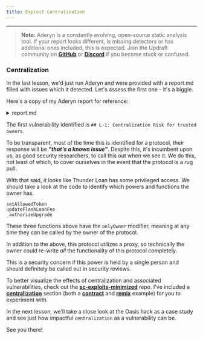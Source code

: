 ```yaml
---
title: Exploit Centralization
---
```


---

> **Note:** Aderyn is a constantly evolving, open-source static analysis tool. If your report looks different, is missing detectors or has additional ones included, this is expected. Join the Updraft community on [**GitHub**](https://github.com/Cyfrin/security-and-auditing-full-course-s23/discussions) or [**Discord**](https://discord.gg/cyfrin) if you become stuck or confused.

### Centralization

In the last lesson, we'd just run Aderyn and were provided with a report.md filled with issues which it detected. Let's assess the first one - it's a biggie.

Here's a copy of my Aderyn report for reference:

<details>
<summary>report.md</summary>

# Aderyn Analysis Report

This report was generated by [Aderyn](https://github.com/Cyfrin/aderyn), a static analysis tool built by [Cyfrin](https://cyfrin.io), a blockchain security company. This report is not a substitute for manual audit or security review. It should not be relied upon for any purpose other than to assist in the identification of potential security vulnerabilities.

# Table of Contents

- [Aderyn Analysis Report](#aderyn-analysis-report)
- [Table of Contents](#table-of-contents)
- [Summary](#summary)
  - [Files Summary](#files-summary)
  - [Files Details](#files-details)
  - [Issue Summary](#issue-summary)
- [Low Issues](#low-issues)
  - [L-1: Centralization Risk for trusted owners](#l-1-centralization-risk-for-trusted-owners)
  - [L-2: Missing checks for `address(0)` when assigning values to address state variables](#l-2-missing-checks-for-address0-when-assigning-values-to-address-state-variables)
  - [L-3: `public` functions not used internally could be marked `external`](#l-3-public-functions-not-used-internally-could-be-marked-external)
  - [L-4: Event is missing `indexed` fields](#l-4-event-is-missing-indexed-fields)
  - [L-5: PUSH0 is not supported by all chains](#l-5-push0-is-not-supported-by-all-chains)
  - [L-6: Empty Block](#l-6-empty-block)

# Summary

## Files Summary

| Key         | Value |
| ----------- | ----- |
| .sol Files  | 8     |
| Total nSLOC | 461   |

## Files Details

| Filepath                                     | nSLOC   |
| -------------------------------------------- | ------- |
| src/interfaces/IFlashLoanReceiver.sol        | 13      |
| src/interfaces/IPoolFactory.sol              | 4       |
| src/interfaces/ITSwapPool.sol                | 4       |
| src/interfaces/IThunderLoan.sol              | 4       |
| src/protocol/AssetToken.sol                  | 65      |
| src/protocol/OracleUpgradeable.sol           | 23      |
| src/protocol/ThunderLoan.sol                 | 176     |
| src/upgradedProtocol/ThunderLoanUpgraded.sol | 172     |
| **Total**                                    | **461** |

## Issue Summary

| Category | No. of Issues |
| -------- | ------------- |
| High     | 0             |
| Low      | 6             |

# Low Issues

## L-1: Centralization Risk for trusted owners

Contracts have owners with privileged rights to perform admin tasks and need to be trusted to not perform malicious updates or drain funds.

- Found in src/protocol/ThunderLoan.sol [Line: 239](src/protocol/ThunderLoan.sol#L239)

  ```solidity
      function setAllowedToken(IERC20 token, bool allowed) external onlyOwner returns (AssetToken) {
  ```

- Found in src/protocol/ThunderLoan.sol [Line: 265](src/protocol/ThunderLoan.sol#L265)

  ```solidity
      function updateFlashLoanFee(uint256 newFee) external onlyOwner {
  ```

- Found in src/protocol/ThunderLoan.sol [Line: 292](src/protocol/ThunderLoan.sol#L292)

  ```solidity
      function _authorizeUpgrade(address newImplementation) internal override onlyOwner { }
  ```

- Found in src/upgradedProtocol/ThunderLoanUpgraded.sol [Line: 238](src/upgradedProtocol/ThunderLoanUpgraded.sol#L238)

  ```solidity
      function setAllowedToken(IERC20 token, bool allowed) external onlyOwner returns (AssetToken) {
  ```

- Found in src/upgradedProtocol/ThunderLoanUpgraded.sol [Line: 264](src/upgradedProtocol/ThunderLoanUpgraded.sol#L264)

  ```solidity
      function updateFlashLoanFee(uint256 newFee) external onlyOwner {
  ```

- Found in src/upgradedProtocol/ThunderLoanUpgraded.sol [Line: 287](src/upgradedProtocol/ThunderLoanUpgraded.sol#L287)

  ```solidity
      function _authorizeUpgrade(address newImplementation) internal override onlyOwner { }
  ```

## L-2: Missing checks for `address(0)` when assigning values to address state variables

Check for `address(0)` when assigning values to address state variables.

- Found in src/protocol/OracleUpgradeable.sol [Line: 16](src/protocol/OracleUpgradeable.sol#L16)

  ```solidity
          s_poolFactory = poolFactoryAddress;
  ```

## L-3: `public` functions not used internally could be marked `external`

Instead of marking a function as `public`, consider marking it as `external` if it is not used internally.

- Found in src/protocol/ThunderLoan.sol [Line: 231](src/protocol/ThunderLoan.sol#L231)

  ```solidity
      function repay(IERC20 token, uint256 amount) public {
  ```

- Found in src/protocol/ThunderLoan.sol [Line: 276](src/protocol/ThunderLoan.sol#L276)

  ```solidity
      function getAssetFromToken(IERC20 token) public view returns (AssetToken) {
  ```

- Found in src/protocol/ThunderLoan.sol [Line: 280](src/protocol/ThunderLoan.sol#L280)

  ```solidity
      function isCurrentlyFlashLoaning(IERC20 token) public view returns (bool) {
  ```

- Found in src/upgradedProtocol/ThunderLoanUpgraded.sol [Line: 230](src/upgradedProtocol/ThunderLoanUpgraded.sol#L230)

  ```solidity
      function repay(IERC20 token, uint256 amount) public {
  ```

- Found in src/upgradedProtocol/ThunderLoanUpgraded.sol [Line: 275](src/upgradedProtocol/ThunderLoanUpgraded.sol#L275)

  ```solidity
      function getAssetFromToken(IERC20 token) public view returns (AssetToken) {
  ```

- Found in src/upgradedProtocol/ThunderLoanUpgraded.sol [Line: 279](src/upgradedProtocol/ThunderLoanUpgraded.sol#L279)

  ```solidity
      function isCurrentlyFlashLoaning(IERC20 token) public view returns (bool) {
  ```

## L-4: Event is missing `indexed` fields

Index event fields make the field more quickly accessible to off-chain tools that parse events. However, note that each index field costs extra gas during emission, so it's not necessarily best to index the maximum allowed per event (three fields). Each event should use three indexed fields if there are three or more fields, and gas usage is not particularly of concern for the events in question. If there are fewer than three fields, all of the fields should be indexed.

- Found in src/protocol/AssetToken.sol [Line: 31](src/protocol/AssetToken.sol#L31)

  ```solidity
      event ExchangeRateUpdated(uint256 newExchangeRate);
  ```

- Found in src/protocol/ThunderLoan.sol [Line: 105](src/protocol/ThunderLoan.sol#L105)

  ```solidity
      event Deposit(address indexed account, IERC20 indexed token, uint256 amount);
  ```

- Found in src/protocol/ThunderLoan.sol [Line: 106](src/protocol/ThunderLoan.sol#L106)

  ```solidity
      event AllowedTokenSet(IERC20 indexed token, AssetToken indexed asset, bool allowed);
  ```

- Found in src/protocol/ThunderLoan.sol [Line: 107](src/protocol/ThunderLoan.sol#L107)

  ```solidity
      event Redeemed(
  ```

- Found in src/protocol/ThunderLoan.sol [Line: 110](src/protocol/ThunderLoan.sol#L110)

  ```solidity
      event FlashLoan(address indexed receiverAddress, IERC20 indexed token, uint256 amount, uint256 fee, bytes params);
  ```

- Found in src/upgradedProtocol/ThunderLoanUpgraded.sol [Line: 105](src/upgradedProtocol/ThunderLoanUpgraded.sol#L105)

  ```solidity
      event Deposit(address indexed account, IERC20 indexed token, uint256 amount);
  ```

- Found in src/upgradedProtocol/ThunderLoanUpgraded.sol [Line: 106](src/upgradedProtocol/ThunderLoanUpgraded.sol#L106)

  ```solidity
      event AllowedTokenSet(IERC20 indexed token, AssetToken indexed asset, bool allowed);
  ```

- Found in src/upgradedProtocol/ThunderLoanUpgraded.sol [Line: 107](src/upgradedProtocol/ThunderLoanUpgraded.sol#L107)

  ```solidity
      event Redeemed(
  ```

- Found in src/upgradedProtocol/ThunderLoanUpgraded.sol [Line: 110](src/upgradedProtocol/ThunderLoanUpgraded.sol#L110)

  ```solidity
      event FlashLoan(address indexed receiverAddress, IERC20 indexed token, uint256 amount, uint256 fee, bytes params);
  ```

## L-5: PUSH0 is not supported by all chains

Solc compiler version 0.8.20 switches the default target EVM version to Shanghai, which means that the generated bytecode will include PUSH0 opcodes. Be sure to select the appropriate EVM version in case you intend to deploy on a chain other than mainnet like L2 chains that may not support PUSH0, otherwise deployment of your contracts will fail.

- Found in src/interfaces/IFlashLoanReceiver.sol [Line: 2](src/interfaces/IFlashLoanReceiver.sol#L2)

  ```solidity
  pragma solidity 0.8.20;
  ```

- Found in src/interfaces/IPoolFactory.sol [Line: 2](src/interfaces/IPoolFactory.sol#L2)

  ```solidity
  pragma solidity 0.8.20;
  ```

- Found in src/interfaces/ITSwapPool.sol [Line: 2](src/interfaces/ITSwapPool.sol#L2)

  ```solidity
  pragma solidity 0.8.20;
  ```

- Found in src/interfaces/IThunderLoan.sol [Line: 2](src/interfaces/IThunderLoan.sol#L2)

  ```solidity
  pragma solidity 0.8.20;
  ```

- Found in src/protocol/AssetToken.sol [Line: 2](src/protocol/AssetToken.sol#L2)

  ```solidity
  pragma solidity 0.8.20;
  ```

- Found in src/protocol/OracleUpgradeable.sol [Line: 2](src/protocol/OracleUpgradeable.sol#L2)

  ```solidity
  pragma solidity 0.8.20;
  ```

- Found in src/protocol/ThunderLoan.sol [Line: 64](src/protocol/ThunderLoan.sol#L64)

  ```solidity
  pragma solidity 0.8.20;
  ```

- Found in src/upgradedProtocol/ThunderLoanUpgraded.sol [Line: 64](src/upgradedProtocol/ThunderLoanUpgraded.sol#L64)

  ```solidity
  pragma solidity 0.8.20;
  ```

## L-6: Empty Block

Consider removing empty blocks.

- Found in src/protocol/ThunderLoan.sol [Line: 292](src/protocol/ThunderLoan.sol#L292)

  ```solidity
      function _authorizeUpgrade(address newImplementation) internal override onlyOwner { }
  ```

- Found in src/upgradedProtocol/ThunderLoanUpgraded.sol [Line: 287](src/upgradedProtocol/ThunderLoanUpgraded.sol#L287)

  ```solidity
      function _authorizeUpgrade(address newImplementation) internal override onlyOwner { }
  ```

</details>


The first vulnerability identified is `## L-1: Centralization Risk for trusted owners`.

To be transparent, most of the time this is identified for a protocol, their response will be **_"that's a known issue"_**. Despite this, it's incumbent upon us, as good security researchers, to call this out when we see it. We do this, not least of which, to cover ourselves in the event that the protocol is a rug pull.

With that said, it looks like Thunder Loan has some privileged access. We should take a look at the code to identify which powers and functions the owner has.

```
setAllowedToken
updateFlashLoanFee
_authorizeUpgrade
```

These three functions above have the `onlyOwner` modifier, meaning at any time they can be called by the owner of the protocol.

In addition to the above, this protocol utilizes a proxy, so technically the owner could re-write _all_ the functionality of this protocol completely.

This is a security concern if this power is held by a single person and should definitely be called out in security reviews.

To better visualize the effects of centralization and associated vulnerabilities, check out the [**sc-exploits-minimized**](https://github.com/Cyfrin/sc-exploits-minimized) repo. I've included a [**centralization**](https://github.com/Cyfrin/sc-exploits-minimized/tree/main/src/centralization) section (both a [**contract**](https://github.com/Cyfrin/sc-exploits-minimized/blob/main/src/centralization/Centralization.sol) and [**remix**](https://remix.ethereum.org/#url=https://github.com/Cyfrin/sc-exploits-minimized/blob/main/src/centralization/Centralization.sol&lang=en&optimize=false&runs=200&evmVersion=null&version=soljson-v0.8.20+commit.a1b79de6.js) example) for you to experiment with.

In the next lesson, we'll take a close look at the Oasis hack as a case study and see just how impactful `centralization` as a vulnerability can be.

See you there!
